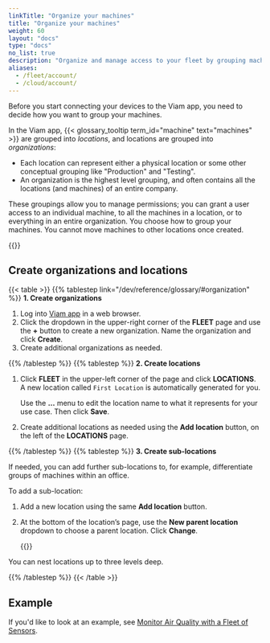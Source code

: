 ```yaml
---
linkTitle: "Organize your machines"
title: "Organize your machines"
weight: 60
layout: "docs"
type: "docs"
no_list: true
description: "Organize and manage access to your fleet by grouping machines into organizations and locations."
aliases:
  - /fleet/account/
  - /cloud/account/
---
```


Before you start connecting your devices to the Viam app, you need to decide how you want to group your machines.

In the Viam app, {{< glossary_tooltip term_id="machine" text="machines" >}} are grouped into _locations_, and locations are grouped into _organizations_:

- Each location can represent either a physical location or some other conceptual grouping like "Production" and "Testing".
- An organization is the highest level grouping, and often contains all the locations (and machines) of an entire company.

These groupings allow you to manage permissions; you can grant a user access to an individual machine, to all the machines in a location, or to everything in an entire organization.
You choose how to group your machines.
You cannot move machines to other locations once created.

<p>
{{<imgproc src="/fleet/fleet.svg" class="fill aligncenter" resize="800x" style="width: 600px" declaredimensions=true alt="Two locations within an organization">}}
</p>

## Create organizations and locations

{{< table >}}
{{% tablestep link="/dev/reference/glossary/#organization" %}}
**1. Create organizations**

1. Log into [Viam app](https://app.viam.com) in a web browser.
1. Click the dropdown in the upper-right corner of the **FLEET** page and use the **+** button to create a new organization.
   Name the organization and click **Create**.
1. Create additional organizations as needed.

{{% /tablestep %}}
{{% tablestep %}}
**2. Create locations**

1. Click **FLEET** in the upper-left corner of the page and click **LOCATIONS**.
   A new location called `First Location` is automatically generated for you.

   Use the **...** menu to edit the location name to what it represents for your use case.
   Then click **Save**.

1. Create additional locations as needed using the **Add location** button, on the left of the **LOCATIONS** page.

{{% /tablestep %}}
{{% tablestep %}}
**3. Create sub-locations**

If needed, you can add further sub-locations to, for example, differentiate groups of machines within an office.

To add a sub-location:

1. Add a new location using the same **Add location** button.

1. At the bottom of the location’s page, use the **New parent location** dropdown to choose a parent location.
   Click **Change**.

   {{<imgproc class="aligncenter" src="/tutorials/air-quality-fleet/locations-done.png" resize="x900" declaredimensions=true alt="The New York Office fleet page. The left Locations navigation panel lists Antonia's Home and RobotsRUs, with New York Office and Oregon Office nested inside RobotsRUs." >}}

You can nest locations up to three levels deep.

{{% /tablestep %}}
{{< /table >}}

## Example

If you'd like to look at an example, see [Monitor Air Quality with a Fleet of Sensors](/tutorials/control/air-quality-fleet/#example).
